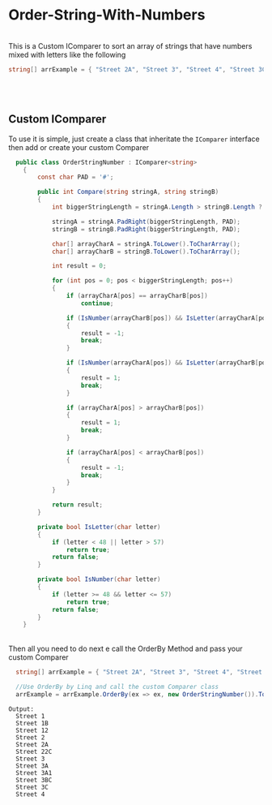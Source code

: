 # Order-String-With-Numbers

<br/>This is a Custom IComparer to sort an array of strings that have numbers mixed with letters like the following
```csharp
string[] arrExample = { "Street 2A", "Street 3", "Street 4", "Street 3C", "Street 12", "Street 1B", "Street 1", "Street 2", "Street 3A1", "Street 3BC", "Street 3A","Street 22C" };
```

<br/><br/>
## Custom IComparer

To use it is simple, just create a class that inheritate the `IComparer` interface then add or create your custom Comparer
```csharp
  public class OrderStringNumber : IComparer<string>
    {
        const char PAD = '#';

        public int Compare(string stringA, string stringB)
        {
            int biggerStringLength = stringA.Length > stringB.Length ? stringA.Length : stringB.Length;

            stringA = stringA.PadRight(biggerStringLength, PAD);
            stringB = stringB.PadRight(biggerStringLength, PAD);

            char[] arrayCharA = stringA.ToLower().ToCharArray();
            char[] arrayCharB = stringB.ToLower().ToCharArray();

            int result = 0;

            for (int pos = 0; pos < biggerStringLength; pos++)
            {
                if (arrayCharA[pos] == arrayCharB[pos])
                    continue;

                if (IsNumber(arrayCharB[pos]) && IsLetter(arrayCharA[pos]))
                {
                    result = -1;
                    break;
                }

                if (IsNumber(arrayCharA[pos]) && IsLetter(arrayCharB[pos]))
                {
                    result = 1;
                    break;
                }

                if (arrayCharA[pos] > arrayCharB[pos])
                {
                    result = 1;
                    break;
                }

                if (arrayCharA[pos] < arrayCharB[pos])
                {
                    result = -1;
                    break;
                }
            }

            return result;
        }

        private bool IsLetter(char letter)
        {
            if (letter < 48 || letter > 57)
                return true;
            return false;
        }

        private bool IsNumber(char letter)
        {
            if (letter >= 48 && letter <= 57)
                return true;
            return false;
        }
    }

```
<br/>Then all you need to do next e call the OrderBy Method and pass your custom Comparer
```csharp
  string[] arrExample = { "Street 2A", "Street 3", "Street 4", "Street 3C", "Street 12", "Street 1B", "Street 1", "Street 2", "Street 3A1", "Street 3BC", "Street 3A","Street 22C" };

  //Use OrderBy by Linq and call the custom Comparer class
  arrExample = arrExample.OrderBy(ex => ex, new OrderStringNumber()).ToArray();
```
```
Output:
  Street 1
  Street 1B
  Street 12
  Street 2
  Street 2A
  Street 22C
  Street 3
  Street 3A
  Street 3A1
  Street 3BC
  Street 3C
  Street 4
```
